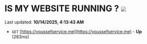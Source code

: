 # IS MY WEBSITE RUNNING ? [![](https://img.shields.io/static/v1?label=Sponsor&message=%E2%9D%A4&logo=GitHub&color=%23fe8e86)](https://github.com/sponsors/Youssef-Lehmam)

Last updated: **10/14/2025, 4:13:43 AM**

- `GET` [https://youssefservice.me](https://youssefservice.me) - **Up** (283ms)
